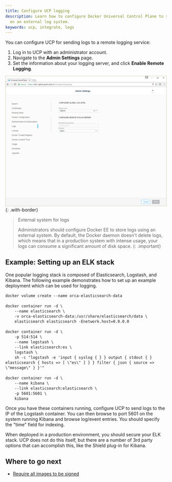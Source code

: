 ```yaml
---
title: Configure UCP logging
description: Learn how to configure Docker Universal Control Plane to store your logs
  on an external log system.
keywords: ucp, integrate, logs
---
```


You can configure UCP for sending logs to a remote logging service:

1. Log in to UCP with an administrator account.
2. Navigate to the **Admin Settings** page.
3. Set the information about your logging server, and click
   **Enable Remote Logging**.

![](../../images/configure-logs-1.png){: .with-border}

> External system for logs
>
> Administrators should configure Docker EE to store logs using an external
> system. By default, the Docker daemon doesn't delete logs, which means that
> in a production system with intense usage, your logs can consume a
> significant amount of disk space.
{: .important}

## Example: Setting up an ELK stack

One popular logging stack is composed of Elasticsearch, Logstash, and
Kibana. The following example demonstrates how to set up an example
deployment which can be used for logging.

```none
docker volume create --name orca-elasticsearch-data

docker container run -d \
    --name elasticsearch \
    -v orca-elasticsearch-data:/usr/share/elasticsearch/data \
    elasticsearch elasticsearch -Enetwork.host=0.0.0.0

docker container run -d \
    -p 514:514 \
    --name logstash \
    --link elasticsearch:es \
    logstash \
    sh -c "logstash -e 'input { syslog { } } output { stdout { } elasticsearch { hosts => [ \"es\" ] } } filter { json { source => \"message\" } }'"

docker container run -d \
    --name kibana \
    --link elasticsearch:elasticsearch \
    -p 5601:5601 \
    kibana
```

Once you have these containers running, configure UCP to send logs to
the IP of the Logstash container. You can then browse to port 5601 on the system
running Kibana and browse log/event entries. You should specify the "time"
field for indexing.

When deployed in a production environment, you should secure your ELK
stack. UCP does not do this itself, but there are a number of 3rd party
options that can accomplish this, like the Shield plug-in for Kibana.

## Where to go next

* [Require all images to be signed](restrict-services-to-worker-nodes.md)
